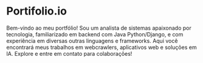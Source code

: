 # Portifolio.io
Bem-vindo ao meu portfólio! Sou um analista de sistemas apaixonado por tecnologia, familiarizado em backend com Java Python/Django, e com experiência em diversas outras linguagens e frameworks. Aqui você encontrará meus trabalhos em webcrawlers, aplicativos web e soluções em IA. Explore e entre em contato para colaborações!
